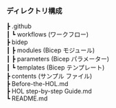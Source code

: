 
### ディレクトリ構成

┣ .github  
┃   ┗ workflows (ワークフロー)  
┣ bidep  
┃   ┣ modules (Bicep モジュール)  
┃   ┣ parameters (Bicep パラメーター)  
┃   ┗ templates (Bicep テンプレート)  
┣ contents (サンプル ファイル)  
┣ Before-the-HOL.md  
┣ HOL step-by-step Guide.md  
┗ README.md  
